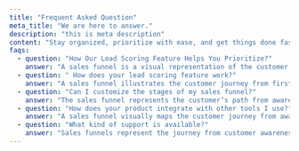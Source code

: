 ```yaml
---
title: "Frequent Asked Question"
meta_title: "We are here to answer."
description: "this is meta description"
content: "Stay organized, prioritize with ease, and get things done faster. Our all-in-one <br> task management tool keeps your team aligned and on track."
faqs:
  - question: "How Our Lead Scoring Feature Helps You Prioritize?"
    answer: "A sales funnel is a visual representation of the customer journey, from initial awareness to purchase. Our product provides a centralized platform to track and manage leads at each stage of the funnel. You can visualize the progress of leads, identify bottlenecks, and optimize your sales process for maximum efficiency."
  - question: " How does your lead scoring feature work?"
    answer: "A sales funnel illustrates the customer journey from first awareness to purchase. Our tool offers a centralized platform to monitor and manage leads at every funnel stage, helping you track progress, spot bottlenecks, and optimize your sales process for better efficiency."
  - question: "Can I customize the stages of my sales funnel?"
    answer: "The sales funnel represents the customer’s path from awareness to purchase. Our product provides a unified platform to track and manage leads at all funnel stages, allowing you to visualize progress, identify issues, and fine-tune your sales process for greater efficiency."
  - question: "How does your product integrate with other tools I use?"
    answer: "A sales funnel visually maps the customer journey from awareness to purchase. Our platform centralizes lead tracking and management at each funnel stage, helping you monitor progress, pinpoint bottlenecks, and optimize your sales process for enhanced efficiency."
  - question: "What kind of support is available?"
    answer: "Sales funnels represent the journey from customer awareness to purchase. Our platform offers centralized lead tracking and management, letting you visualize progress, detect bottlenecks, and optimize your sales strategy for maximum efficiency."
---
```

